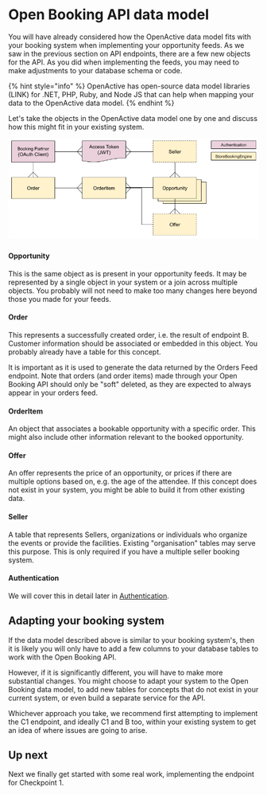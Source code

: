 # Open Booking API data model

You will have already considered how the OpenActive data model fits with your booking system when implementing your opportunity feeds. As we saw in the previous section on API endpoints, there are a few new objects for the API. As you did when implementing the feeds, you may need to make adjustments to your database schema or code.

{% hint style="info" %}
OpenActive has open-source data model libraries (LINK) for .NET, PHP, Ruby, and Node JS that can help when mapping your data to the OpenActive data model.
{% endhint %}

Let's take the objects in the OpenActive data model one by one and discuss how this might fit in your existing system.

![Schema to support Open Booking API](<../../.gitbook/assets/image (1) (1).png>)

###

#### Opportunity

This is the same object as is present in your opportunity feeds. It may be represented by a single object in your system or a join across multiple objects. You probably will not need to make too many changes here beyond those you made for your feeds.

#### Order

This represents a successfully created order, i.e. the result of endpoint B. Customer information should be associated or embedded in this object. You probably already have a table for this concept.&#x20;

It is important as it is used to generate the data returned by the Orders Feed endpoint. Note that orders (and order items) made through your Open Booking API should only be "soft" deleted, as they are expected to always appear in your orders feed.

#### OrderItem

An object that associates a bookable opportunity with a specific order. This might also include other information relevant to the booked opportunity.

#### Offer

An offer represents the price of an opportunity, or prices if there are multiple options based on, e.g. the age of the attendee. If this concept does not exist in your system, you might be able to build it from other existing data.

#### Seller

A table that represents Sellers, organizations or individuals who organize the events or provide the facilities. Existing "organisation" tables may serve this purpose. This is only required if you have a multiple seller booking system.

#### Authentication

We will cover this in detail later in [Authentication](authentication.md).

## Adapting your booking system

If the data model described above is similar to your booking system's, then it is likely you will only have to add a few columns to your database tables to work with the Open Booking API.&#x20;

However, if it is significantly different, you will have to make more substantial changes. You might choose to adapt your system to the Open Booking data model, to add new tables for concepts that do not exist in your current system, or even build a separate service for the API.

Whichever approach you take, we recommend first attempting to implement the C1 endpoint, and ideally C1 and B too, within your existing system to get an idea of where issues are going to arise.&#x20;

## Up next

Next we finally get started with some real work, implementing the endpoint for Checkpoint 1.
